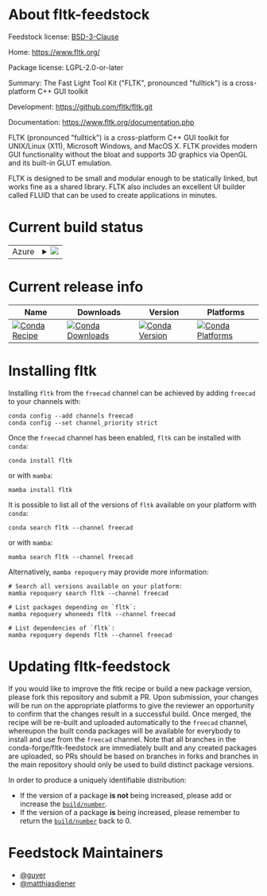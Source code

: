 About fltk-feedstock
====================

Feedstock license: [BSD-3-Clause](https://github.com/conda-forge/fltk-feedstock/blob/main/LICENSE.txt)

Home: https://www.fltk.org/

Package license: LGPL-2.0-or-later

Summary: The Fast Light Tool Kit ("FLTK", pronounced "fulltick") is a cross-platform C++ GUI toolkit

Development: https://github.com/fltk/fltk.git

Documentation: https://www.fltk.org/documentation.php

FLTK (pronounced "fulltick") is a cross-platform C++ GUI toolkit for
UNIX/Linux (X11), Microsoft Windows, and MacOS X. FLTK provides
modern GUI functionality without the bloat and supports 3D graphics via
OpenGL and its built-in GLUT emulation.

FLTK is designed to be small and modular enough to be statically
linked, but works fine as a shared library. FLTK also includes an
excellent UI builder called FLUID that can be used to create
applications in minutes.


Current build status
====================


<table>
    
  <tr>
    <td>Azure</td>
    <td>
      <details>
        <summary>
          <a href="https://dev.azure.com/conda-forge/feedstock-builds/_build/latest?definitionId=5361&branchName=main">
            <img src="https://dev.azure.com/conda-forge/feedstock-builds/_apis/build/status/fltk-feedstock?branchName=main">
          </a>
        </summary>
        <table>
          <thead><tr><th>Variant</th><th>Status</th></tr></thead>
          <tbody><tr>
              <td>linux_64</td>
              <td>
                <a href="https://dev.azure.com/conda-forge/feedstock-builds/_build/latest?definitionId=5361&branchName=main">
                  <img src="https://dev.azure.com/conda-forge/feedstock-builds/_apis/build/status/fltk-feedstock?branchName=main&jobName=linux&configuration=linux%20linux_64_" alt="variant">
                </a>
              </td>
            </tr><tr>
              <td>linux_aarch64</td>
              <td>
                <a href="https://dev.azure.com/conda-forge/feedstock-builds/_build/latest?definitionId=5361&branchName=main">
                  <img src="https://dev.azure.com/conda-forge/feedstock-builds/_apis/build/status/fltk-feedstock?branchName=main&jobName=linux&configuration=linux%20linux_aarch64_" alt="variant">
                </a>
              </td>
            </tr><tr>
              <td>osx_64</td>
              <td>
                <a href="https://dev.azure.com/conda-forge/feedstock-builds/_build/latest?definitionId=5361&branchName=main">
                  <img src="https://dev.azure.com/conda-forge/feedstock-builds/_apis/build/status/fltk-feedstock?branchName=main&jobName=osx&configuration=osx%20osx_64_" alt="variant">
                </a>
              </td>
            </tr><tr>
              <td>win_64</td>
              <td>
                <a href="https://dev.azure.com/conda-forge/feedstock-builds/_build/latest?definitionId=5361&branchName=main">
                  <img src="https://dev.azure.com/conda-forge/feedstock-builds/_apis/build/status/fltk-feedstock?branchName=main&jobName=win&configuration=win%20win_64_" alt="variant">
                </a>
              </td>
            </tr>
          </tbody>
        </table>
      </details>
    </td>
  </tr>
</table>

Current release info
====================

| Name | Downloads | Version | Platforms |
| --- | --- | --- | --- |
| [![Conda Recipe](https://img.shields.io/badge/recipe-fltk-green.svg)](https://anaconda.org/freecad/fltk) | [![Conda Downloads](https://img.shields.io/conda/dn/freecad/fltk.svg)](https://anaconda.org/freecad/fltk) | [![Conda Version](https://img.shields.io/conda/vn/freecad/fltk.svg)](https://anaconda.org/freecad/fltk) | [![Conda Platforms](https://img.shields.io/conda/pn/freecad/fltk.svg)](https://anaconda.org/freecad/fltk) |

Installing fltk
===============

Installing `fltk` from the `freecad` channel can be achieved by adding `freecad` to your channels with:

```
conda config --add channels freecad
conda config --set channel_priority strict
```

Once the `freecad` channel has been enabled, `fltk` can be installed with `conda`:

```
conda install fltk
```

or with `mamba`:

```
mamba install fltk
```

It is possible to list all of the versions of `fltk` available on your platform with `conda`:

```
conda search fltk --channel freecad
```

or with `mamba`:

```
mamba search fltk --channel freecad
```

Alternatively, `mamba repoquery` may provide more information:

```
# Search all versions available on your platform:
mamba repoquery search fltk --channel freecad

# List packages depending on `fltk`:
mamba repoquery whoneeds fltk --channel freecad

# List dependencies of `fltk`:
mamba repoquery depends fltk --channel freecad
```




Updating fltk-feedstock
=======================

If you would like to improve the fltk recipe or build a new
package version, please fork this repository and submit a PR. Upon submission,
your changes will be run on the appropriate platforms to give the reviewer an
opportunity to confirm that the changes result in a successful build. Once
merged, the recipe will be re-built and uploaded automatically to the
`freecad` channel, whereupon the built conda packages will be available for
everybody to install and use from the `freecad` channel.
Note that all branches in the conda-forge/fltk-feedstock are
immediately built and any created packages are uploaded, so PRs should be based
on branches in forks and branches in the main repository should only be used to
build distinct package versions.

In order to produce a uniquely identifiable distribution:
 * If the version of a package **is not** being increased, please add or increase
   the [``build/number``](https://docs.conda.io/projects/conda-build/en/latest/resources/define-metadata.html#build-number-and-string).
 * If the version of a package **is** being increased, please remember to return
   the [``build/number``](https://docs.conda.io/projects/conda-build/en/latest/resources/define-metadata.html#build-number-and-string)
   back to 0.

Feedstock Maintainers
=====================

* [@guyer](https://github.com/guyer/)
* [@matthiasdiener](https://github.com/matthiasdiener/)

